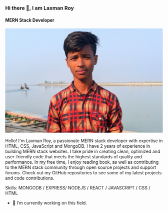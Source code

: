 ### Hi there 👋, I am Laxman Roy

#### MERN Stack Developer




![Laxman Roy](https://github.com/laxmanroy52/laxmanroy52/blob/643e958776421fc91aeb952602a097263c2b917f/Laxmanroy.jpg)

Hello! I'm Laxman Roy, a passionate MERN stack developer with expertise in HTML, CSS, JavaScript and MongoDB. I have 2 years of experience in building MERN stack websites. I take pride in creating clean, optimized and user-friendly code that meets the highest standards of quality and performance. In my free time, I enjoy reading book, as well as contributing to the MERN stack community through open source projects and support forums. Check out my GitHub repositories to see some of my latest projects and code contributions.

Skills: MONGODB / EXPRESS/ NODEJS / REACT / JAVASCRIPT / CSS / HTML

- 🔭 I’m currently working on this field. 
